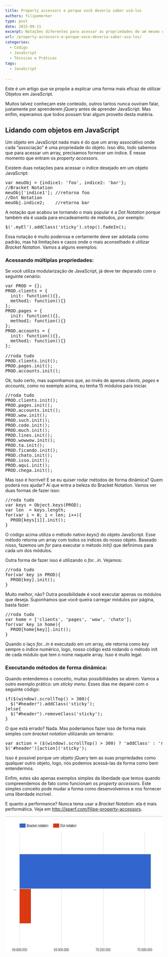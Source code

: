 ```yaml
---
title: Property accessors e porque você deveria saber usá-los
authors: filipemerker
type: post
date: 2015-09-11
excerpt: Notações diferentes para acessar as propriedades de um mesmo objeto em JavaScript
url: /property-accessors-e-porque-voce-deveria-saber-usa-los/
categories:
  - Código
  - JavaScript
  - Técnicas e Práticas
tags:
  - JavaScript

---
```

Este é um artigo que se propõe a explicar uma forma mais eficaz de utilizar Objetos em JavaScript.

Muitos talvez conheçam este conteúdo, outros tantos nunca ouviram falar, justamente por aprenderem jQuery antes de aprender JavaScript. Mas enfim, esperamos que todos possam tirar algum proveito desta matéria.

## Lidando com objetos em JavaScript

Um objeto em JavaScript nada mais é do que um array associativo onde cada &#8220;associação&#8221; é uma propriedade do objeto. Isso dito, todo sabemos que para acessar um array, precisamos fornecer um índice. É nesse momento que entram os _property accessors_.

Existem duas notações para acessar o índice desejado em um objeto JavaScript:

<pre class="lang-javascript">var meuObj = {indice1: 'foo', indice2: 'bar'};
//Bracket Notation
meuObj['indice1']; //retorna foo
//Dot Notation
meuObj.indice2;    //retorna bar
</pre>

A notação que acabou se tornando o mais popular é a _Dot Notation_ porque também ela é usada para encadeamento de métodos, por exemplo:

<pre class="lang-javascript">$('.myEl').addClass('sticky').stop().fadeIn();
</pre>

Essa notação é muito poderosa e certamente deve ser adotada como padrão, mas há limitações e casos onde o mais aconselhado é utilizar _Bracket Notation_. Vamos a alguns exemplos:

### Acessando múltiplas propriedades:

Se você utiliza modularização de JavaScript, já deve ter deparado com o seguinte cenário:

<pre class="lang-javascript">var PROD = {};
PROD.clients = {
  init: function(){},
  method1: function(){}
};
PROD.pages = {
  init: function(){},
  method1: function(){}
};
PROD.accounts = {
  init: function(){},
  method1: function(){}
};

//roda tudo
PROD.clients.init();
PROD.pages.init();
PROD.accounts.init();
</pre>

Ok, tudo certo, mas suponhamos que, ao invés de apenas _clients_, _pages_ e _accounts_, como no exemplo acima, eu tenha 15 módulos para iniciar.

<pre class="lang-javascript">//roda tudo
PROD.clients.init();
PROD.pages.init();
PROD.accounts.init();
PROD.wow.init();
PROD.such.init();
PROD.code.init();
PROD.much.init();
PROD.lines.init();
PROD.wowwow.init();
PROD.ta.init();
PROD.ficando.init();
PROD.chato.init();
PROD.isso.init();
PROD.aqui.init();
PROD.chega.init();
</pre>

Mas isso é horrível! E se eu quiser rodar métodos de forma dinâmica? Quem poderá nos ajudar? Aí que entra a beleza do Bracket Notation. Vamos ver duas formas de fazer isso:

<pre class="lang-javascript">//roda tudo
var keys = Object.keys(PROD);
var len  = keys.length;
for(var i = 0; i &lt; len; i++){
  PROD[keys[i]].init();
}
</pre>

O código acima utiliza o método nativo _keys()_ do objeto JavaScript. Esse método retorna um array com todos os índices do nosso objeto. Baseado nisso, fazemos um _for_ para executar o método _init()_ que definimos para cada um dos módulos.

Outra forma de fazer isso é utilizando o _for&#8230;in_. Vejamos:

<pre class="lang-javascript">//roda tudo
for(var key in PROD){
  PROD[key].init();
}
</pre>

Muito melhor, não? Outra possibilidade é você executar apenas os módulos que deseja. Suponhamos que você queira carregar módulos por página, basta fazer:

<pre class="lang-javascript">//roda tudo
var home = ['clients', 'pages', 'wow', 'chato'];
for(var key in home){
  PROD[home[key]].init();
}
</pre>

Quando o laço _for&#8230;in_ é executado em um array, ele retorna como _key_ sempre o índice numérico, logo, nosso código está rodando o método init de cada módulo que tem o nome naquele array. Isso é muito legal.

### Executando métodos de forma dinâmica:

Quando entendemos o conceito, muitas possibilidades se abrem. Vamos a outro exemplo prático: um _sticky menu_. Esses dias me deparei com o seguinte código:

<pre class="lang-javascript">if($(window).scrollTop() &gt; 300){
  $("#header").addClass('sticky');
}else{
  $("#header").removeClass('sticky');
}
</pre>

O que está errado? Nada. Mas poderíamos fazer isso de forma mais simples com _bracket notation_ utilizando um ternário:

<pre class="lang-javascript">var action = ($(window).scrollTop() &gt; 300) ? 'addClass' : 'removeClass';
$('#header')[action]('sticky');
</pre>

Isso é possível porque um objeto jQuery tem as suas propriedades como qualquer outro objeto, logo, nós podemos acessá-las da forma como bem entendermos.

Enfim, estes são apenas exemplos simples da liberdade que temos quando compreendemos de fato como funcionam os _property accessors_. Este simples conceito pode mudar a forma como desenvolvemos e nos fornecer uma liberdade incrível.

E quanto a performance? Nunca tema usar a _Bracket Notation_: ela é mais performática. Veja em <a href="http://jsperf.com/filipe-property-accessors" target="_blank">http://jsperf.com/filipe-property-accessors</a>.

[<img class="alignnone wp-image-50898 size-full" src="https://raw.githubusercontent.com/diegoeis/tableless-static-images/master/2015/08/property.jpg" alt="Comparação de performance usando brackets notation" width="683" height="438" />][1]

 [1]: https://raw.githubusercontent.com/diegoeis/tableless-static-images/master/2015/08/property.jpg
